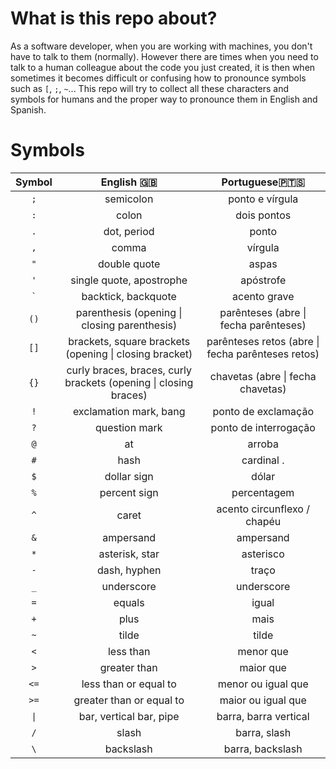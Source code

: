 # What is this repo about?

As a software developer, when you are working with machines, you don't have to talk to them (normally). However there are times when you need to talk to a human colleague about the code you just created, it is then when sometimes it becomes difficult or confusing how to pronounce symbols such as `[`, `;`, `~`... This repo will try to collect all these characters and symbols for humans and the proper way to pronounce them in English and Spanish.

# Symbols

| Symbol   |                            English 🇬🇧                            |                Portuguese🇵🇹🇸            |
| :------: | :--------------------------------------------------------------: | :---------------------------------------: |
|   `;`    |                            semicolon                             |               ponto e vírgula             |
|   `:`    |                              colon                               |                dois pontos                |
|   `.`    |                           dot, period                            |                   ponto                   |
|   `,`    |                              comma                               |                   vírgula                 |
|   `"`    |                           double quote                           |                   aspas                   |
|   `'`    |                     single quote, apostrophe                     |                  apóstrofe                |
|   `` ` ``  |                       backtick, backquote                      |                  acento grave             |
|   `()`   |           parenthesis (opening \| closing parenthesis)           |   parênteses (abre \| fecha parênteses)   |
|   `[]`   |      brackets, square brackets (opening \| closing bracket)      |parênteses retos (abre \| fecha parênteses retos)|
|   `{}`   | curly braces, braces, curly brackets (opening \| closing braces) |       chavetas (abre \| fecha chavetas)       |
|   `!`    |                      exclamation mark, bang                       | ponto de exclamação |
|   `?`    |                          question mark                           |         ponto de interrogação          |
|   `@`    |                                at                                |                  arroba                   |
|   `#`    |                               hash                               |                cardinal .                 |
|   `$`    |                           dollar sign                            |                   dólar                   |
|   `%`    |                           percent sign                           |                percentagem                 |
|   `^`    |                              caret                               |            acento circunflexo / chapéu             |
|   `&`    |                            ampersand                             |                 ampersand                 |
|   `*`    |                         asterisk, star                           |                 asterisco                 |
|   `-`    |                           dash, hyphen                           |                   traço                   |
|   `_`    |                            underscore                            |                underscore                 |
|   `=`    |                              equals                              |                    igual                  |
|   `+`    |                               plus                               |                    mais                   |
|   `~`    |                              tilde                               |                    tilde                  |
|   `<`    |                            less than                             |                 menor que                 |
|   `>`    |                           greater than                           |                 maior que                 |
|   `<=`   |                      less than or equal to                       |             menor ou igual que            |
|   `>=`   |                     greater than or equal to                     |             maior ou igual que            |
|   <code>&#124;</code>    |                     bar, vertical bar, pipe                      |           barra, barra vertical           |
|   `/`    |                              slash                               |              barra, slash                 |
|   `\`    |                            backslash                             |              barra, backslash             |
